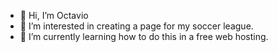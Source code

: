 - 👋 Hi, I’m Octavio
- 👀 I’m interested in creating a page for my soccer league.
- 🌱 I’m currently learning how to do this in a free web hosting.


<!---
OctavioRLatino/OctavioRLatino is a ✨ special ✨ repository because its `README.md` (this file) appears on your GitHub profile.
You can click the Preview link to take a look at your changes.
--->
